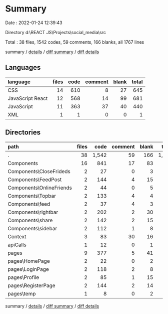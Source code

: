 # Summary

Date : 2022-01-24 12:39:43

Directory d:\REACT JS\Projects\social_media\src

Total : 38 files,  1542 codes, 59 comments, 166 blanks, all 1767 lines

summary / [details](details.md) / [diff summary](diff.md) / [diff details](diff-details.md)

## Languages
| language | files | code | comment | blank | total |
| :--- | ---: | ---: | ---: | ---: | ---: |
| CSS | 14 | 610 | 8 | 27 | 645 |
| JavaScript React | 12 | 568 | 14 | 99 | 681 |
| JavaScript | 11 | 363 | 37 | 40 | 440 |
| XML | 1 | 1 | 0 | 0 | 1 |

## Directories
| path | files | code | comment | blank | total |
| :--- | ---: | ---: | ---: | ---: | ---: |
| . | 38 | 1,542 | 59 | 166 | 1,767 |
| Components | 16 | 841 | 17 | 83 | 941 |
| Components\CloseFrideds | 2 | 27 | 0 | 3 | 30 |
| Components\FeedPost | 2 | 144 | 4 | 15 | 163 |
| Components\OnlineFriends | 2 | 44 | 0 | 5 | 49 |
| Components\Topbar | 2 | 133 | 4 | 4 | 141 |
| Components\feed | 2 | 37 | 4 | 3 | 44 |
| Components\rightbar | 2 | 202 | 2 | 30 | 234 |
| Components\share | 2 | 142 | 2 | 15 | 159 |
| Components\sidebar | 2 | 112 | 1 | 8 | 121 |
| Context | 3 | 83 | 30 | 16 | 129 |
| apiCalls | 1 | 12 | 0 | 1 | 13 |
| pages | 9 | 377 | 5 | 41 | 423 |
| pages\HomePage | 2 | 22 | 0 | 2 | 24 |
| pages\LoginPage | 2 | 118 | 2 | 8 | 128 |
| pages\Profile | 2 | 85 | 1 | 15 | 101 |
| pages\RegisterPage | 2 | 144 | 2 | 14 | 160 |
| pages\temp | 1 | 8 | 0 | 2 | 10 |

summary / [details](details.md) / [diff summary](diff.md) / [diff details](diff-details.md)
